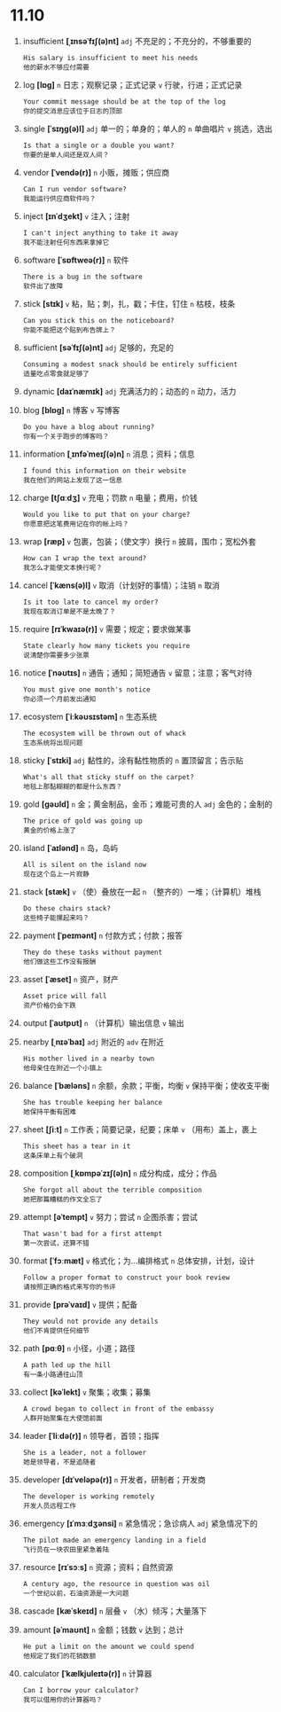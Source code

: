 # 11.10


1. insufficient **[ˌɪnsəˈfɪʃ(ə)nt]** `adj` 不充足的；不充分的，不够重要的
    ```
    His salary is insufficient to meet his needs
    他的薪水不够应付需要
    ```

2. log **[lɒɡ]** `n` 日志；观察记录；正式记录 `v` 行驶，行进；正式记录
    ```
    Your commit message should be at the top of the log
    你的提交消息应该位于日志的顶部
    ```

3. single **[ˈsɪŋɡ(ə)l]** `adj` 单一的；单身的；单人的 `n` 单曲唱片 `v` 挑选，选出
    ```
    Is that a single or a double you want?
    你要的是单人间还是双人间？
    ```

4. vendor **[ˈvendə(r)]** `n` 小贩，摊贩；供应商
    ```
    Can I run vendor software?
    我能运行供应商软件吗？
    ```

5. inject **[ɪnˈdʒekt]** `v` 注入；注射
    ```
    I can't inject anything to take it away
    我不能注射任何东西来拿掉它
    ```

6. software **[ˈsɒftweə(r)]** `n` 软件
    ```
    There is a bug in the software
    软件出了故障
    ```

7. stick **[stɪk]** `v` 粘，贴；刺，扎，戳；卡住，钉住 `n` 枯枝，枝条
    ```
    Can you stick this on the noticeboard?
    你能不能把这个贴到布告牌上？
    ```

8. sufficient **[səˈfɪʃ(ə)nt]** `adj` 足够的，充足的
    ```
    Consuming a modest snack should be entirely sufficient
    适量吃点零食就足够了
    ```

9. dynamic **[daɪˈnæmɪk]** `adj` 充满活力的；动态的 `n` 动力，活力

10. blog **[blɒɡ]** `n` 博客 `v` 写博客
    ```
    Do you have a blog about running?
    你有一个关于跑步的博客吗？
    ```

11. information **[ˌɪnfəˈmeɪʃ(ə)n]** `n` 消息；资料；信息
    ```
    I found this information on their website
    我在他们的网站上发现了这一信息
    ```

12. charge **[tʃɑːdʒ]** `v` 充电；罚款 `n` 电量；费用，价钱
    ```
    Would you like to put that on your charge?
    你愿意把这笔费用记在你的帐上吗？
    ```

13. wrap **[ræp]** `v` 包裹，包装；（使文字）换行 `n` 披肩，围巾；宽松外套
    ```
    How can I wrap the text around?
    我怎么才能使文本换行呢？
    ```

14. cancel **[ˈkæns(ə)l]** `v` 取消（计划好的事情）；注销 `n` 取消
    ```
    Is it too late to cancel my order?
    我现在取消订单是不是太晚了？
    ```

15. require **[rɪˈkwaɪə(r)]** `v` 需要；规定；要求做某事
    ```
    State clearly how many tickets you require
    说清楚你需要多少张票
    ```

16. notice **[ˈnəʊtɪs]** `n` 通告；通知；简短通告 `v` 留意；注意；客气对待
    ```
    You must give one month's notice
    你必须一个月前发出通知
    ```

17. ecosystem **[ˈiːkəʊsɪstəm]** `n` 生态系统
    ```
    The ecosystem will be thrown out of whack
    生态系统将出现问题
    ```

18. sticky **[ˈstɪki]** `adj` 黏性的，涂有黏性物质的 `n` 置顶留言；告示贴
    ```
    What's all that sticky stuff on the carpet?
    地毯上那黏糊糊的都是什么东西？
    ```

19. gold **[ɡəʊld]** `n` 金；黄金制品，金币；难能可贵的人 `adj` 金色的；金制的
    ```
    The price of gold was going up
    黄金的价格上涨了
    ```

20. island **[ˈaɪlənd]** `n` 岛，岛屿
    ```
    All is silent on the island now
    现在这个岛上一片寂静
    ```

21. stack **[stæk]** `v` （使）叠放在一起 `n` （整齐的）一堆；（计算机）堆栈
    ```
    Do these chairs stack?
    这些椅子能摞起来吗？
    ```

22. payment **[ˈpeɪmənt]** `n` 付款方式；付款；报答
    ```
    They do these tasks without payment
    他们做这些工作没有报酬
    ```

23. asset **[ˈæset]** `n` 资产，财产
    ```
    Asset price will fall
    资产价格仍会下跌
    ```

24. output **[ˈaʊtpʊt]** `n` （计算机）输出信息 `v` 输出

25. nearby **[ˌnɪəˈbaɪ]** `adj` 附近的 `adv` 在附近
    ```
    His mother lived in a nearby town
    他母亲住在附近一个小镇上
    ```

26. balance **[ˈbæləns]** `n` 余额，余款；平衡，均衡 `v` 保持平衡；使收支平衡
    ```
    She has trouble keeping her balance
    她保持平衡有困难
    ```

27. sheet **[ʃiːt]** `n` 工作表；简要记录，纪要；床单 `v` （用布）盖上，裹上
    ```
    This sheet has a tear in it
    这条床单上有个破洞
    ```

28. composition **[ˌkɒmpəˈzɪʃ(ə)n]** `n` 成分构成，成分；作品
    ```
    She forgot all about the terrible composition
    她把那篇糟糕的作文全忘了
    ```

29. attempt **[əˈtempt]** `v` 努力；尝试 `n` 企图杀害；尝试
    ```
    That wasn't bad for a first attempt
    第一次尝试，还算不错
    ```

30. format **[ˈfɔːmæt]** `v` 格式化；为...编排格式 `n` 总体安排，计划，设计
    ```
    Follow a proper format to construct your book review
    请按照正确的格式来写你的书评
    ```

31. provide **[prəˈvaɪd]** `v` 提供；配备
    ```
    They would not provide any details
    他们不肯提供任何细节
    ```

32. path **[pɑːθ]** `n` 小径，小道；路径
    ```
    A path led up the hill
    有一条小路通往山顶
    ```

33. collect **[kəˈlekt]** `v` 聚集；收集；募集
    ```
    A crowd began to collect in front of the embassy
    人群开始聚集在大使馆前面
    ```

34. leader **[ˈliːdə(r)]** `n` 领导者，首领；指挥
    ```
    She is a leader, not a follower
    她是领导者，不是追随者
    ```

35. developer **[dɪˈveləpə(r)]** `n` 开发者，研制者；开发商
    ```
    The developer is working remotely
    开发人员远程工作
    ```

36. emergency **[ɪˈmɜːdʒənsi]** `n` 紧急情况；急诊病人 `adj` 紧急情况下的
    ```
    The pilot made an emergency landing in a field
    飞行员在一块农田里紧急着陆
    ```

37. resource **[rɪˈsɔːs]** `n` 资源；资料；自然资源
    ```
    A century ago, the resource in question was oil
    一个世纪以前，石油资源是一大问题
    ```

38. cascade **[kæˈskeɪd]** `n` 层叠 `v` （水）倾泻；大量落下

39. amount **[əˈmaʊnt]** `n` 金额；钱数 `v` 达到；总计
    ```
    He put a limit on the amount we could spend
    他规定了我们的花销数额
    ```

40. calculator **[ˈkælkjuleɪtə(r)]** `n` 计算器
    ```
    Can I borrow your calculator?
    我可以借用你的计算器吗？
    ```
